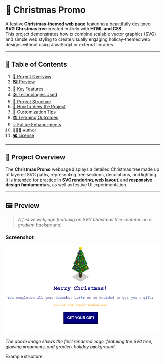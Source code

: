 # 🎄 Christmas Promo

A festive **Christmas-themed web page** featuring a beautifully designed **SVG Christmas tree** created entirely with **HTML and CSS**.  
This project demonstrates how to combine scalable vector graphics (SVG) and simple web styling to create visually engaging holiday-themed web designs without using JavaScript or external libraries.

---

## 📑 Table of Contents

1. [🌟 Project Overview](#-project-overview)
2. [🖼️ Preview](#️-preview)
3. [🧠 Key Features](#-key-features)
4. [🛠️ Technologies Used](#️-technologies-used)
5. [📂 Project Structure](#-project-structure)
6. [🚀 How to View the Project](#-how-to-view-the-project)
7. [🧩 Customization Tips](#-customization-tips)
8. [📚 Learning Outcomes](#-learning-outcomes)
9. [💡 Future Enhancements](#-future-enhancements)
10. [👩🏽‍💻 Author](#-author)
11. [🕊️ License](#️-license)

---

## 🌟 Project Overview

The **Christmas Promo** webpage displays a detailed Christmas tree made up of layered SVG paths, representing tree sections, decorations, and lighting.  
It is intended for practice in **SVG rendering**, **web layout**, and **responsive design fundamentals**, as well as festive UI experimentation.

---

## 🖼️ Preview

> _A festive webpage featuring an SVG Christmas tree centered on a gradient background._

### Screenshot

![Christmas Promo Screenshot](/screenshot.png)

_The above image shows the final rendered page, featuring the SVG tree, glowing ornaments, and gradient holiday background._

Example structure:
